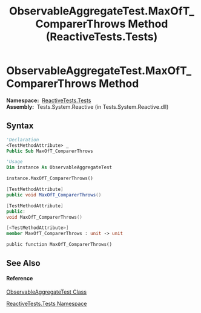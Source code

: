 ﻿---
title: ObservableAggregateTest.MaxOfT_ComparerThrows Method  (ReactiveTests.Tests)
TOCTitle: MaxOfT_ComparerThrows Method
ms:assetid: M:ReactiveTests.Tests.ObservableAggregateTest.MaxOfT_ComparerThrows
ms:mtpsurl: https://msdn.microsoft.com/en-us/library/reactivetests.tests.observableaggregatetest.maxoft_comparerthrows(v=VS.103)
ms:contentKeyID: 36619356
ms.date: 06/28/2011
mtps_version: v=VS.103
f1_keywords:
- ReactiveTests.Tests.ObservableAggregateTest.MaxOfT_ComparerThrows
dev_langs:
- CSharp
- JScript
- VB
- FSharp
- c++
---

# ObservableAggregateTest.MaxOfT\_ComparerThrows Method

**Namespace:**  [ReactiveTests.Tests](hh289046\(v=vs.103\).md)  
**Assembly:**  Tests.System.Reactive (in Tests.System.Reactive.dll)

## Syntax

``` vb
'Declaration
<TestMethodAttribute> _
Public Sub MaxOfT_ComparerThrows
```

``` vb
'Usage
Dim instance As ObservableAggregateTest

instance.MaxOfT_ComparerThrows()
```

``` csharp
[TestMethodAttribute]
public void MaxOfT_ComparerThrows()
```

``` c++
[TestMethodAttribute]
public:
void MaxOfT_ComparerThrows()
```

``` fsharp
[<TestMethodAttribute>]
member MaxOfT_ComparerThrows : unit -> unit 
```

``` jscript
public function MaxOfT_ComparerThrows()
```

## See Also

#### Reference

[ObservableAggregateTest Class](hh314823\(v=vs.103\).md)

[ReactiveTests.Tests Namespace](hh289046\(v=vs.103\).md)

